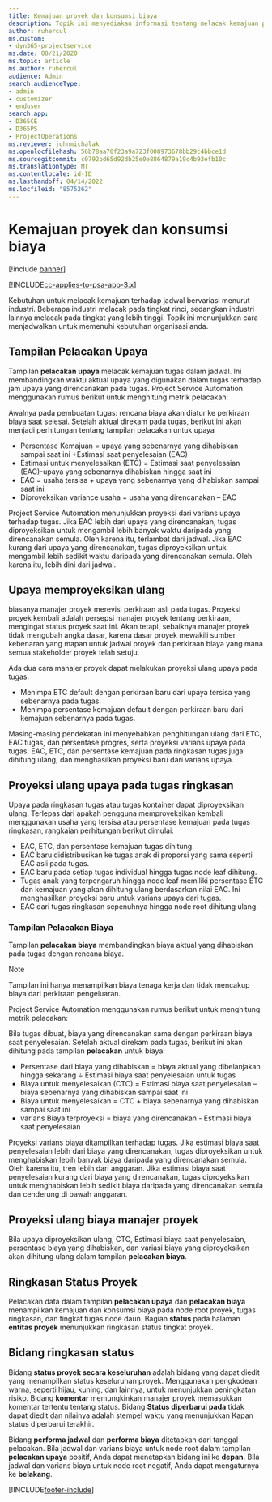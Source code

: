 ```yaml
---
title: Kemajuan proyek dan konsumsi biaya
description: Topik ini menyediakan informasi tentang melacak kemajuan proyek dan konsumsi biaya.
author: ruhercul
ms.custom:
- dyn365-projectservice
ms.date: 08/21/2020
ms.topic: article
ms.author: ruhercul
audience: Admin
search.audienceType:
- admin
- customizer
- enduser
search.app:
- D365CE
- D365PS
- ProjectOperations
ms.reviewer: johnmichalak
ms.openlocfilehash: 56b78aa70f23a9a723f008973678bb29c4bbce1d
ms.sourcegitcommit: c0792bd65d92db25e0e8864879a19c4b93efb10c
ms.translationtype: MT
ms.contentlocale: id-ID
ms.lasthandoff: 04/14/2022
ms.locfileid: "8575262"
---
```

# <a name="project-progress-and-cost-consumption"></a>Kemajuan proyek dan konsumsi biaya

[!include [banner](../includes/psa-now-project-operations.md)]

[!INCLUDE[cc-applies-to-psa-app-3.x](../includes/cc-applies-to-psa-app-3x.md)]

Kebutuhan untuk melacak kemajuan terhadap jadwal bervariasi menurut industri. Beberapa industri melacak pada tingkat rinci, sedangkan industri lainnya melacak pada tingkat yang lebih tinggi. Topik ini menunjukkan cara menjadwalkan untuk memenuhi kebutuhan organisasi anda.

## <a name="effort-tracking-view"></a>Tampilan Pelacakan Upaya

Tampilan **pelacakan upaya** melacak kemajuan tugas dalam jadwal. Ini membandingkan waktu aktual upaya yang digunakan dalam tugas terhadap jam upaya yang direncanakan pada tugas. Project Service Automation menggunakan rumus berikut untuk menghitung metrik pelacakan:

Awalnya pada pembuatan tugas: rencana biaya akan diatur ke perkiraan biaya saat selesai. Setelah aktual direkam pada tugas, berikut ini akan menjadi perhitungan tentang tampilan pelacakan untuk upaya

- Persentase Kemajuan = upaya yang sebenarnya yang dihabiskan sampai saat ini ÷Estimasi saat penyelesaian (EAC) 
- Estimasi untuk menyelesaikan (ETC) = Estimasi saat penyelesaian (EAC)-upaya yang sebenarnya dihabiskan hingga saat ini 
- EAC = usaha tersisa + upaya yang sebenarnya yang dihabiskan sampai saat ini 
- Diproyeksikan variance usaha = usaha yang direncanakan – EAC

Project Service Automation menunjukkan proyeksi dari varians upaya terhadap tugas. Jika EAC lebih dari upaya yang direncanakan, tugas diproyeksikan untuk mengambil lebih banyak waktu daripada yang direncanakan semula. Oleh karena itu, terlambat dari jadwal. Jika EAC kurang dari upaya yang direncanakan, tugas diproyeksikan untuk mengambil lebih sedikit waktu daripada yang direncanakan semula. Oleh karena itu, lebih dini dari jadwal.

## <a name="reprojecting-effort"></a>Upaya memproyeksikan ulang

biasanya manajer proyek merevisi perkiraan asli pada tugas. Proyeksi proyek kembali adalah persepsi manajer proyek tentang perkiraan, mengingat status proyek saat ini. Akan tetapi, sebaiknya manajer proyek tidak mengubah angka dasar, karena dasar proyek mewakili sumber kebenaran yang mapan untuk jadwal proyek dan perkiraan biaya yang mana semua stakeholder proyek telah setuju.

Ada dua cara manajer proyek dapat melakukan proyeksi ulang upaya pada tugas:

- Menimpa ETC default dengan perkiraan baru dari upaya tersisa yang sebenarnya pada tugas. 
- Menimpa persentase kemajuan default dengan perkiraan baru dari kemajuan sebenarnya pada tugas.

Masing-masing pendekatan ini menyebabkan penghitungan ulang dari ETC, EAC tugas, dan persentase progres, serta proyeksi varians upaya pada tugas. EAC, ETC, dan persentase kemajuan pada ringkasan tugas juga dihitung ulang, dan menghasilkan proyeksi baru dari varians upaya.

## <a name="reprojection-of-effort-on-summary-tasks"></a>Proyeksi ulang upaya pada tugas ringkasan

Upaya pada ringkasan tugas atau tugas kontainer dapat diproyeksikan ulang. Terlepas dari apakah pengguna memproyeksikan kembali menggunakan usaha yang tersisa atau persentase kemajuan pada tugas ringkasan, rangkaian perhitungan berikut dimulai:

- EAC, ETC, dan persentase kemajuan tugas dihitung.
- EAC baru didistribusikan ke tugas anak di proporsi yang sama seperti EAC asli pada tugas.
- EAC baru pada setiap tugas individual hingga tugas node leaf dihitung. 
- Tugas anak yang terpengaruh hingga node leaf memiliki persentase ETC dan kemajuan yang akan dihitung ulang berdasarkan nilai EAC. Ini menghasilkan proyeksi baru untuk varians upaya dari tugas. 
- EAC dari tugas ringkasan sepenuhnya hingga node root dihitung ulang.

### <a name="cost-tracking-view"></a>Tampilan Pelacakan Biaya 

Tampilan **pelacakan biaya** membandingkan biaya aktual yang dihabiskan pada tugas dengan rencana biaya. 

> [!NOTE]
> Tampilan ini hanya menampilkan biaya tenaga kerja dan tidak mencakup biaya dari perkiraan pengeluaran. 

Project Service Automation menggunakan rumus berikut untuk menghitung metrik pelacakan:

Bila tugas dibuat, biaya yang direncanakan sama dengan perkiraan biaya saat penyelesaian. Setelah aktual direkam pada tugas, berikut ini akan dihitung pada tampilan **pelacakan** untuk biaya:

 - Persentase dari biaya yang dihabiskan = biaya aktual yang dibelanjakan hingga sekarang ÷ Estimasi biaya saat penyelesaian untuk tugas
 - Biaya untuk menyelesaikan (CTC) = Estimasi biaya saat penyelesaian – biaya sebenarnya yang dihabiskan sampai saat ini
 - Biaya untuk menyelesaikan = CTC + biaya sebenarnya yang dihabiskan sampai saat ini
 - varians Biaya terproyeksi = biaya yang direncanakan - Estimasi biaya saat penyelesaian

Proyeksi varians biaya ditampilkan terhadap tugas. Jika estimasi biaya saat penyelesaian lebih dari biaya yang direncanakan, tugas diproyeksikan untuk menghabiskan lebih banyak biaya daripada yang direncanakan semula. Oleh karena itu, tren lebih dari anggaran. Jika estimasi biaya saat penyelesaian kurang dari biaya yang direncanakan, tugas diproyeksikan untuk menghabiskan lebih sedikit biaya daripada yang direncanakan semula dan cenderung di bawah anggaran.

## <a name="project-managers-reprojection-of-cost"></a>Proyeksi ulang biaya manajer proyek

Bila upaya diproyeksikan ulang, CTC, Estimasi biaya saat penyelesaian, persentase biaya yang dihabiskan, dan variasi biaya yang diproyeksikan akan dihitung ulang dalam tampilan **pelacakan biaya**.

## <a name="project-status-summary"></a>Ringkasan Status Proyek

Pelacakan data dalam tampilan **pelacakan upaya** dan **pelacakan biaya** menampilkan kemajuan dan konsumsi biaya pada node root proyek, tugas ringkasan, dan tingkat tugas node daun. Bagian **status** pada halaman **entitas proyek** menunjukkan ringkasan status tingkat proyek.

## <a name="status-summary-fields"></a>Bidang ringkasan status

Bidang **status proyek secara keseluruhan** adalah bidang yang dapat diedit yang menampilkan status keseluruhan proyek. Menggunakan pengkodean warna, seperti hijau, kuning, dan lainnya, untuk menunjukkan peningkatan risiko. Bidang **komentar** memungkinkan manajer proyek memasukkan komentar tertentu tentang status. Bidang **Status diperbarui pada** tidak dapat diedit dan nilainya adalah stempel waktu yang menunjukkan Kapan status diperbarui terakhir.

Bidang **performa jadwal** dan **performa biaya** ditetapkan dari tanggal pelacakan. Bila jadwal dan varians biaya untuk node root dalam tampilan **pelacakan upaya** positif, Anda dapat menetapkan bidang ini ke **depan**. Bila jadwal dan varians biaya untuk node root negatif, Anda dapat mengaturnya ke **belakang**.


[!INCLUDE[footer-include](../includes/footer-banner.md)]
